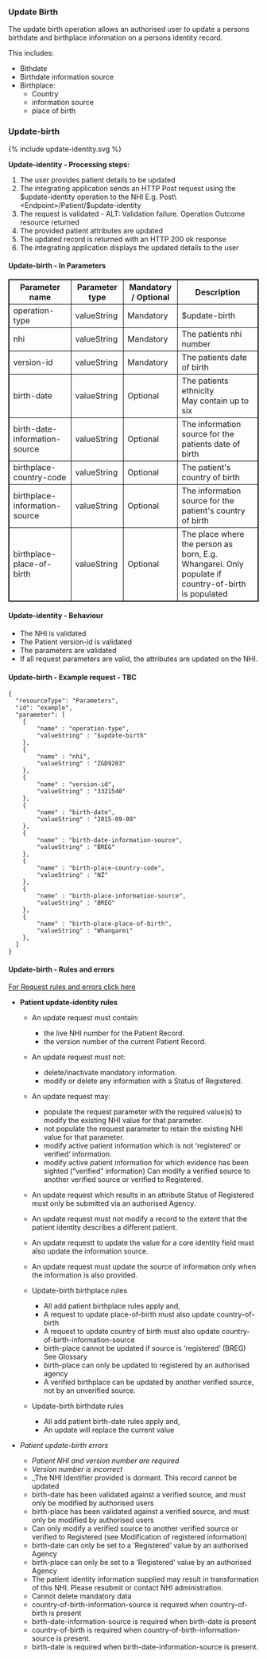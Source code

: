 

### Update Birth

The update birth operation allows an authorised user to update a persons birthdate and birthplace information on a persons identity record.

This includes:
* Bithdate
* Birthdate information source
* Birthplace:
  * Country
  * information source
  * place of birth
  


### Update-birth

<div>
{% include update-identity.svg %}
</div>

**Update-identity - Processing steps:**

1. The user provides patient details to be updated
2. The integrating application sends an HTTP Post request using the $update-identity operation to the NHI E.g. Post\<Endpoint>/Patient/$update-identity
3. The request is validated - ALT: Validation failure. Operation Outcome resource returned
4. The provided patient attributes are updated
5. The updated record is returned with an HTTP 200 ok response
6. The integrating application displays the updated details to the user


<h4>Update-birth - In Parameters</h4>
<table>
<style>
table, th, td {
  border: 1px solid black;
  border-collapse: collapse;
}
</style>
<tr><th> Parameter name </th>
<th> Parameter type </th>
<th> Mandatory / Optional </th>
<th> Description </th></tr>

<tr><td> operation-type </td>
<td> valueString </td>
<td> Mandatory </td>
<td> $update-birth </td></tr>

<tr><td> nhi </td>
<td> valueString </td>
<td> Mandatory </td>
<td> The patients nhi number </td></tr>

<tr><td> version-id </td>
<td> valueString </td>
<td> Mandatory </td>
<td> The patients date of birth </td></tr>

<tr><td> birth-date </td>
<td> valueString </td>
<td> Optional </td>
<td> The patients ethnicity <br /> May contain up to six </td></tr>

<tr><td> birth-date-information-source </td>
<td> valueString </td>
<td> Optional </td>
<td> The information source for the patients date of birth </td></tr>

<tr><td> birthplace-country-code </td>
<td> valueString </td>
<td> Optional </td>
<td> The patient's country of birth </td></tr>

<tr><td> birthplace-information-source </td>
<td> valueString </td>
<td> Optional </td>
<td> The information source for the patient's country of birth </td></tr>

<tr><td> birthplace-place-of-birth </td>
<td> valueString </td>
<td> Optional </td>
<td> The place where the person as born, E.g. Whangarei. Only populate if country-of-birth is populated </td></tr>
</table>

#### Update-identity - Behaviour
  * The NHI is validated
  * The Patient version-id is validated
  * The parameters are validated
  * If all request parameters are valid, the attributes are updated on the NHI.


#### Update-birth - Example request - TBC

```  
{
  "resourceType": "Parameters",
  "id": "example",
  "parameter": [
    {
        "name" : "operation-type",
        "valueString" : "$update-birth"
    },
    {
        "name" : "nhi",
        "valueString" : "ZGD9203"
    },
    {
        "name" : "version-id",
        "valueString" : "3321540"
    },
    {
        "name" : "birth-date",
        "valueString" : "2015-09-09" 
    },
    {
        "name" : "birth-date-information-source",
        "valueString" : "BREG" 
    },
    {
        "name" : "birth-place-country-code",
        "valueString" : "NZ" 
    },
    {
        "name" : "birth-place-information-source",
        "valueString" : "BREG" 
    },
    {
        "name" : "birth-place-place-of-birth",
        "valueString" : "Whangarei" 
    },
  ]
}

```

#### Update-birth - Rules and errors
  
[For Request rules and errors click here](/general.html#request-rules-and-errors)


* **Patient update-identity rules**
  * An update request must contain:
    * the live NHI number for the Patient Record.
    * the version number of the current Patient Record.
  * An update request must not:
    * delete/inactivate mandatory information.
    * modify or delete any information with a Status of Registered.
  * An update request may:
    * populate the request parameter with the required value(s) to modify the existing NHI value for that parameter.
    * not populate the request parameter to retain the existing NHI value for that parameter.
    * modify active patient information which is not ‘registered’ or verified’ information.
    * modify active patient information for which evidence has been sighted (“verified” information) Can modify a verified source to another verified source or verified to Registered.
  * An update request which results in an attribute Status of Registered must only be submitted via an authorised Agency.
  * An update request must not modify a record to the extent that the patient identity describes a different patient.
  * An update requestt to update the value for a core identity field must also update the information source.
  * An update request must update the source of information only when the information is also provided.

  * Update-birth birthplace rules
    * All add patient birthplace rules apply and,
    * A request to update place-of-birth must also update country-of-birth
    * A request to update country of birth must also update country-of-birth-information-source
    * birth-place cannot be updated if source is ‘registered’ (BREG) See Glossary
    * birth-place can only be updated to registered by an authorised agency
    * A verified birthplace can be updated by another verified source, not by an unverified source.
  
  * Update-birth birthdate rules
    * All add patient birth-date rules apply and,
    * An update will replace the current value

* _Patient update-birth errors_
  * _Patient NHI and version number are required_
  * _Version number is incorrect_
  * _The NHI Identifier provided is dormant. This record cannot be updated
  * birth-date has been validated against a verified source, and must only be modified by authorised users
  * birth-place has been validated against a verified source, and must only be modified by authorised users
  * Can only modify a verified source to another verified source or verified to Registered (see Modification of registered information)
  * birth-date can only be set to a ‘Registered’ value by an authorised Agency
  * birth-place can only be set to a ‘Registered’ value by an authorised Agency
  * The patient identity information supplied may result in transformation of this NHI. Please resubmit or contact NHI administration.
  * Cannot delete mandatory data
  * country-of-birth-information-source is required when country-of-birth is present
  * birth-date-information-source is required when birth-date is present
  * country-of-birth is required when country-of-birth-information-source is present.
  * birth-date is required when birth-date-information-source is present.
